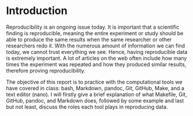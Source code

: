 # Introduction  

Reproducibility is an ongoing issue today. It is important that a scientific finding is reproducible, meaning the entire experiment or study should be able to produce the same results when the same researcher or other researchers redo it. With the numerous amount of information we can find today, we cannot trust everything we see. Hence, having reproducible data is extremely important. A lot of articles on the web often include how many times the experiment was repeated and how they produced similar results, therefore proving reproducibility. 

The objective of this report is to practice with the computational tools we have covered in class: bash, Markdown, pandoc, Git, GitHub, Make, and a text editor (nano). I will firstly give a brief explanation of what Makefile, Git, GitHub, pandoc, and Markdown does, followed by some example and last but not least, discuss the roles each tool plays in reproducing data. 



